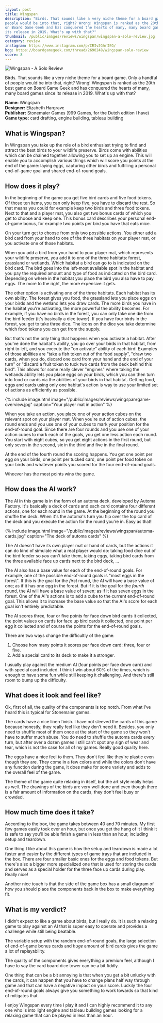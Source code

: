 ```yaml
---
layout: post
title: Wingspan
description: "Birds. That sounds like a very niche theme for a board game. Only a handful of
people would be into that, right? Wrong! Wingspan is ranked as the 20th best game 
on Board Game Geek and has conquered the hearts of many, many board games since
its release in 2019. What's up with that?"
thumbnail: /public/images/reviews/wingspan/wingspan-a-solo-review.jpg
category: review
instagram: https://www.instagram.com/p/CRIv2GhrIEG/
bgg: https://boardgamegeek.com/thread/2690248/wingspan-solo-review
score: 8
---
```


![Wingspan - A Solo Review]({{page.thumbnail}})

Birds. That sounds like a very niche theme for a board game. Only a handful of
people would be into that, right? Wrong! Wingspan is ranked as the 20th best game 
on Board Game Geek and has conquered the hearts of many, many board games since
its release in 2019. What's up with that?

<!--more-->

**Name:** Wingspan  
**Designer:** Elizabeth Hargrave  
**Publisher:** Stonemaier Games (999 Games, for the Dutch edition I have)  
**Game type:** card drafting, engine building, tableau building

## What is Wingspan?
In Wingspan you take up the role of a bird enthusiast trying to find and attract
the best birds to your wildlife preserve. Birds come with abilities which can be
chained together allowing you to set up an engine. This will enable you to
accomplish various things which will score you points at the end of the game:
laying eggs, capturing other birds and fulfilling a personal end-of-game goal and
shared end-of-round goals.

## How does it play?
In the beginning of the game you get five bird cards and five food tokens. Of
those ten items, you can only keep five; you have to discard the rest. So that
means you could for example keep two birds and three food tokens. Next to that
and a player mat, you also get two bonus cards of which you get to choose and
keep one. This bonus card describes your personal end-of-game bonus, for example
two points per bird you have that eats mice.

On your turn get to choose from only two possible actions. You either add a bird
card from your hand to one of the three habitats on your player mat, or you
activate one of those habitats.

When you add a bird from your hand to your player mat, which represents your
wildlife preserve, you add it to one of the three habitats: forest, grassland or
wetlands. Which habitat a bird can go to is indicated on the bird card. The bird
goes into the left-most available spot in the habitat and you pay the required
amount and type of food as indicated on the bird card. Depending on where in the
habitat you place the bird you also have to pay eggs. The more to the right, the
more expensive it gets.

The other option is activating one of the three habitats. Each habitat has its
own ability. The forest gives you food, the grassland lets you place eggs on
your birds and the wetland lets you draw cards. The more birds you have in the
habitat you're activating, the more powerful the ability becomes. For example,
if you have no birds in the forest, you can only take one die from the bird
feeder (it's basically a dice tower). If you have four birds in the forest, you
get to take three dice. The icons on the dice you take determine which food tokens
you can get from the supply.

But that's not the only thing that happens when you activate a habitat. After
you've done the habitat's ability, you go over your birds in that habitat, from
right to left, and you execute the "on activate" ability of each bird. Examples
of those abilities are "take a fish token out of the food supply", "draw two
cards, when you do, discard one card from your hand and the end of your turn" or
"discard a fruit token to tuck two cards from the deck behind this bird". This
allows for some really clever "engines" where taking the wetlands ability lets
you place eggs on your birds, which you can then turn into food or cards via the
abilities of your birds in that habitat. Getting food, eggs and cards using only
one habitat's action is way to use your limited set of actions as efficiently as
possible.

{% include image.html image="/public/images/reviews/wingspan/game-overview.jpg" caption="Your player mat in action" %}

When you take an action, you place one of your action cubes on the relevant spot
on your player mat. When you're out of action cubes, the round ends and you use
one of your cubes to mark your position for the end-of-round goal. Since there
are four rounds and you use one of your action cubes to mark each of the goals,
you get one less action each round. You start with eight cubes, so you get eight
actions in the first round, but only seven in the second, six in the third and
five in the final round.


At the end of the fourth round the scoring happens. You get one point per egg on
your birds, one point per tucked card, one point per food token on your birds
and whatever points you scored for the four end-of-round goals.

Whoever has the most points wins the game.

## How does the AI work?
The AI in this game is in the form of an automa deck, developed by Automa
Factory. It's basically a deck of cards and each card contains four different
actions, one for each round in the game. At the beginning of the round you
shuffle the deck. When it's the automa's turn you flip over the top card of the
deck and you execute the action for the round you're in. Easy as that!

{% include image.html image="/public/images/reviews/wingspan/automa-cards.jpg" caption="The deck of automa cards" %}

The AI doesn't have its own player mat or hand of cards, but the actions it
can do kind of simulate what a real player would do: taking food dice out of the
bird feeder so *you* can't take them, taking eggs, taking bird cards from the
three available face up cards next to the bird deck, ...

The AI also has a base value for each of the end-of-round goals. For example,
one of the possible end-of-round goals is "most eggs in the forest". If this is
the goal for the *first* round, the AI will have a base value of one; as if it has
one egg in the forest. But if it is the goal for the *fourth* round, the AI will
have a base value of seven; as if it has seven eggs in the forest. One of the
AI's actions is to add a cube to the current end-of-round goal. This allows it
to increase the base value so that the AI's score for each goal isn't entirely
predictable.

The AI scores three, four or five points for face down bird cards it collected,
the point values on cards for face up bird cards it collected, one point per egg
it collected and of course the points for the end-of-round goals.

There are two ways change the difficultly of the game:

1. Choose how many points it scores per face down card: three, four or five.
2. Add a special card to its deck to make it a stronger.

I usually play against the medium AI (four points per face down card) and with
special card included. I think I win about 60% of the times, which is enough to
have some fun while still keeping it challenging. And there's still room to bump
up the difficulty.

## What does it look and feel like?
Ok, first of all, the quality of the components is top notch. From what I've
heard this is typical for Stonemaier games.

The cards have a nice linen finish. I have not sleeved the cards of this game
because honestly, they really feel like they don't need it. Besides, you only
need to shuffle most of them once at the start of the game so they won't have to
suffer much abuse. You do need to shuffle the automa cards every turn, but after
over a dozen games I still can't spot any sign of wear and tear, which is not
the case for all of my games. Really good quality here.

The eggs have a nice feel to them. They don't feel like they're plastic even
though they are. They come in a few colors and while the colors don't have any
function during the game, it does make for some variety and adds to the overall
feel of the game.

The theme of the game quite relaxing in itself, but the art style really helps
as well. The drawings of the birds are very well done and even though there is
a fair amount of information on the cards, they don't feel busy or crowded.

## How much time does it take?
According to the box, the game takes between 40 and 70 minutes. My first few
games easily took over an hour, but once you get the hang of it I think it is
safe to say you'll be able finish a game in less than an hour, including setup
and teardown.

One thing I like about this game is how the setup and teardown is made a lot
faster and easier by the different types of game trays that are included in the
box. There are four smaller basic ones for the eggs and food tokens. But there's
also a bigger more specialized one that is used for storing the cards and serves
as a special holder for the three face up cards during play. Really nice!

Another nice touch is that the side of the game box has a small diagram of how
you should place the components back in the box to make everything fit.


## What is my verdict?
I didn't expect to like a game about birds, but I really do. It is such a
relaxing game to play against an AI that is super easy to operate and provides
a challenge while still being beatable. 

The variable setup with the random end-of-round goals, the large selection of
end-of-game bonus cards and *huge* amount of bird cards gives the game a lot
of replayability.

The quality of the components gives everything a premium feel, although I have
to say the card board dice tower can be a bit fiddly.

One thing that can be a bit annoying is that when you get a bit unlucky with the
cards, it can happen that you have to change plans half way through game and
that can have a negative impact on your score. Luckily the four end-of-round
goals always give you something to work towards so that kind of mitigates that.

I enjoy Wingspan every time I play it and I can highly recommend it to any one
who is into light engine and tableau building games looking for a relaxing game
that can be played in less than an hour.